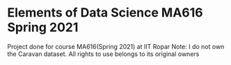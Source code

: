 # Elements of Data Science MA616 Spring 2021
 Project done for course MA616(Spring 2021) at IIT Ropar
Note: I do not own  the Caravan dataset. All rights to use belongs to its original owners